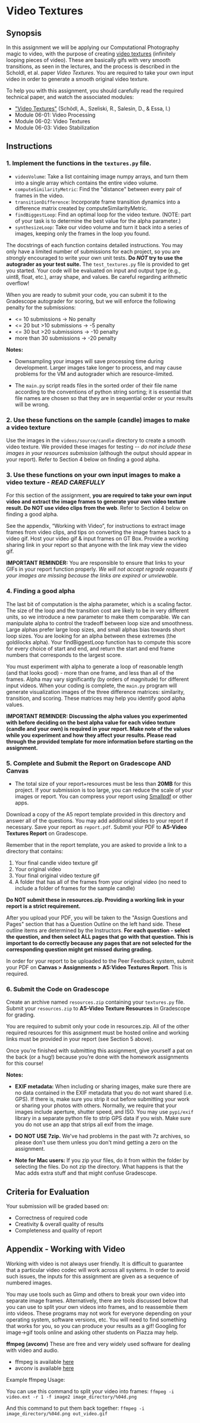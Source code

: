 # Video Textures

## Synopsis

In this assignment we will be applying our Computational Photography magic to video, with the purpose of creating [video textures](http://www.cc.gatech.edu/cpl/projects/videotexture/) (infinitely looping pieces of video). These are basically gifs with very smooth transitions, as seen in the lectures, and the process is described in the Scholdl, et al. paper *Video Textures*. You are required to take your own input video in order to generate a smooth original video texture.

To help you with this assignment, you should carefully read the required technical paper, and watch the associated modules:
   - ["Video Textures"](https://dl.acm.org/doi/10.1145/344779.345012) (Schödl, A.,  Szeliski, R., Salesin, D., & Essa, I.)
   - Module 06-01: Video Processing
   - Module 06-02: Video Textures
   - Module 06-03: Video Stabilization


## Instructions

### 1. Implement the functions in the `textures.py` file.

- `videoVolume`: Take a list containing image numpy arrays, and turn them into a single array which contains the entire video volume.
- `computeSimilarityMetric`: Find the "distance" between every pair of frames in the video.
- `transitionDifference`: Incorporate frame transition dynamics into a difference matrix created by computeSimilarityMetric.
- `findBiggestLoop`: Find an optimal loop for the video texture. (NOTE: part of your task is to determine the best value for the alpha parameter.)
- `synthesizeLoop`: Take our video volume and turn it back into a series of images, keeping only the frames in the loop you found. 

The docstrings of each function contains detailed instructions. You may only have a limited number of submissions for each project, so you are *strongly* encouraged to write your own unit tests. **Do *NOT* try to use the autograder as your test suite.** The `test_textures.py` file is provided to get you started. Your code will be evaluated on input and output type (e.g., uint8, float, etc.), array shape, and values. Be careful regarding arithmetic overflow!

When you are ready to submit your code, you can submit it to the Gradescope autograder for scoring, but we will enforce the following penalty for the submissions:

- <= 10 submissions -> No penalty 
- <= 20 but >10 submissions -> -5 penalty
- <= 30 but >20 submissions -> -10 penalty
- more than 30 submissions -> -20 penalty

**Notes:**
- Downsampling your images will save processing time during development. Larger images take longer to process, and may cause problems for the VM and autograder which are resource-limited.

- The `main.py` script reads files in the sorted order of their file name according to the conventions of python string sorting; it is essential that file names are chosen so that they are in sequential order or your results will be wrong. 

### 2. Use these functions on the sample (candle) images to make a video texture

Use the images in the `videos/source/candle` directory to create a smooth video texture. We provided these images for testing -- _do not include these images in your resources submission_ (although the output should appear in your report). Refer to Section 4 below on finding a good alpha.

### 3. Use these functions on your own input images to make a video texture - _READ CAREFULLY_

For this section of the assignment, **you are required to take your own input video and extract the image frames to generate your own video texture result. Do NOT use video clips from the web**. Refer to Section 4 below on finding a good alpha.

See the appendix, “Working with Video”, for instructions to extract image frames from video clips, and tips on converting the image frames back to a video gif. Host your video gif & input frames on GT Box. Provide a working sharing link in your report so that anyone with the link may view the video gif. 

**IMPORTANT REMINDER:** You are responsible to ensure that links to your GIFs in your report function properly. _We will not accept regrade requests if your images are missing because the links are expired or unviewable._

### 4. Finding a good alpha
The last bit of computation is the alpha parameter, which is a scaling factor. The size of the loop and the transition cost are likely to be in very different units, so we introduce a new parameter to make them comparable. We can manipulate alpha to control the tradeoff between loop size and smoothness. Large alphas prefer large loop sizes, and small alphas bias towards short loop sizes. You are looking for an alpha between these extremes (the goldilocks alpha). Your findBiggestLoop function has to compute this score for every choice of start and end, and return the start and end frame numbers that corresponds to the largest score. 

You must experiment with alpha to generate a loop of reasonable length (and that looks good) - more than one frame, and less than all of the frames. Alpha may vary significantly (by orders of magnitude) for different input videos.  When your coding is complete, the `main.py` program will generate visualization images of the three difference matrices: similarity, transition, and scoring.  These matrices may help you identify good alpha values.

**IMPORTANT REMINDER: Discussing the alpha values you experimented with before deciding on the best alpha value for each video texture (candle and your own) is required in your report. Make note of the values while you experiment and how they affect your results. Please read through the provided template for more information before starting on the assignment.** 

### 5. Complete and Submit the Report on Gradescope AND Canvas

- The total size of your report+resources must be less than **20MB** for this project. If your submission is too large, you can reduce the scale of your images or report. You can compress your report using [Smallpdf](https://smallpdf.com/compress-pdf) or other apps.

Download a copy of the A5 report template provided in this directory and answer all of the questions. You may add additional slides to your report if necessary. Save your report as `report.pdf`. Submit your PDF to **A5-Video Textures Report** on Gradescope. 

Remember that in the report template, you are asked to provide a link to a directory that contains:
1. Your final candle video texture gif
2. Your original video
3. Your final original video texture gif
4. A folder that has all of the frames from your original video (no need to include a folder of frames for the sample candle)

**Do NOT submit these in resources.zip. Providing a working link in your report is a strict requirement.**

After you upload your PDF, you will be taken to the "Assign Questions and Pages" section that has a Question Outline on the left hand side. These outline items are determined by the Instructors. **For each question - select the question, and then select ALL pages that go with that question. This is important to do correctly because any pages that are not selected for the corresponding question might get missed during grading.**

In order for your report to be uploaded to the Peer Feedback system, submit your PDF on **Canvas > Assignments > A5:Video Textures Report**. This is required. 


### 6. Submit the Code on Gradescope

Create an archive named `resources.zip` containing your `textures.py` file. Submit your `resources.zip` to **A5-Video Texture Resources** in Gradescope for grading.

You are required to submit only your code in resources.zip. All of the other required resources for this assignment must be hosted online and working links must be provided in your report (see Section 5 above). 

Once you’re finished with submitting this assignment, give yourself a pat on the back (or a hug!) because you’re done with the homework assignments for this course!

**Notes:** 

   - **EXIF metadata:** When including or sharing images, make sure there are no data contained in the EXIF metadata that you do not want shared (i.e. GPS). If there is, make sure you strip it out before submitting your work or sharing your photos with others. Normally, we require that your images include aperture, shutter speed, and ISO. You may use `pypi/exif` library in a separate python file to strip GPS data if you wish.  Make sure you do not use an app that strips all exif from the image. 

  - **DO NOT USE 7zip.** We've had problems in the past with 7z archives, so please don't use them unless you don't mind getting a zero on the assignment.
  
  - **Note for Mac users:** If you zip your files, do it from within the folder by selecting the files.  Do not zip the directory.  What happens is that the Mac adds extra stuff and that might confuse Gradescope.


## Criteria for Evaluation

Your submission will be graded based on:

  - Correctness of required code
  - Creativity & overall quality of results
  - Completeness and quality of report


## Appendix - Working with Video

Working with video is not always user friendly. It is difficult to guarantee that a particular video codec will work across all systems. In order to avoid such issues, the inputs for this assignment are given as a sequence of numbered images.

You may use tools such as Gimp and others to break your own video into separate image frames. Alternatively, there are tools discussed below that you can use to split your own videos into frames, and to reassemble them into videos. These programs may not work for everyone depending on your operating system, software versions, etc. You will need to find something that works for you, so you can produce your results as a gif! Googling for image->gif tools online and asking other students on Piazza may help.

**ffmpeg (avconv)**
These are free and very widely used software for dealing with video and audio.

- ffmpeg is available [here](http://www.ffmpeg.org/)
- avconv is available [here](https://libav.org/avconv.html)

Example ffmpeg Usage:

You can use this command to split your video into frames:
```ffmpeg -i video.ext -r 1 -f image2 image_directory/%04d.png```

And this command to put them back together:
```ffmpeg -i image_directory/%04d.png out_video.gif```
